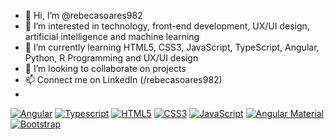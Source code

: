 - 👋 Hi, I’m @rebecasoares982
- 👀 I’m interested in technology, front-end development, UX/UI design, artificial intelligence and machine learning
- 🌱 I’m currently learning HTML5, CSS3, JavaScript, TypeScript, Angular, Python, R Programming and UX/UI design
- 💞️ I’m looking to collaborate on projects
- 📫 Connect me on LinkedIn (/rebecasoares982)
- 
[![Angular](https://img.shields.io/badge/Angular-12.2-brightgreen.svg)](https://angular.io/)
[![Typescript](https://img.shields.io/badge/Typescript-4.7-blue.svg)](https://www.typescriptlang.org/)
[![HTML5](https://img.shields.io/badge/HTML5-5.3.2-orange.svg)](https://html.com/)
[![CSS3](https://img.shields.io/badge/CSS3-3-orange.svg)](https://www.w3.org/Style/CSS/)
[![JavaScript](https://img.shields.io/badge/JavaScript-ES2023-yellow.svg)](https://developer.mozilla.org/en-US/docs/Web/JavaScript)
[![Angular Material](https://img.shields.io/badge/Angular%20Material-13.3.9-purple.svg)](https://material.angular.io/)
[![Bootstrap](https://img.shields.io/badge/Bootstrap-5.2.0-green.svg)](https://getbootstrap.com/)
<!---
rebecasoares982/rebecasoares982 is a ✨ special ✨ repository because its `README.md` (this file) appears on your GitHub profile.
You can click the Preview link to take a look at your changes.
--->
